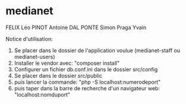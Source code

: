 # medianet

FELIX Léo
PINOT Antoine
DAL PONTE Simon
Praga Yvain

Notice d'utilisation:

1. Se placer dans le dossier de l'application voulue (medianet-staff ou medianet-users)
2. Installer le vendor avec: "composer install"
3. Configurer un fichier db.conf.ini dans le dossier src/config
4. Se placer dans le dossier src/public
5. puis lancer la commande: "php -S localhost:numerodeport"
6. puis taper dans la barre de recherche d'un navigateur web: "localhost:nomduport"
